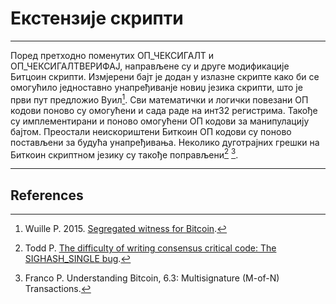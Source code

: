 # Екстензије скрипти 

---

Поред претходно поменутих ОП_ЧЕКСИГАЛТ и ОП_ЧЕКСИГАЛТВЕРИФАЈ, направљене су и друге модификације Битцоин скрипти. Измјерени бајт је додан у излазне скрипте како би се омогућило једноставно унапређиванје новиџ језика скрипти, што је први пут предложио Вуил[^1]. Сви математички и логички повезани ОП кодови поново су омогућени и сада раде на инт32 регистрима. Такође су имплементирани и поново омогућени ОП кодови за манипулацију бајтом. Преостали неискориштени Биткоин ОП кодови су поново постављени за будућа унапређивања. Неколико дуготрајних грешки на Биткоин скриптном језику су такође поправљени[^2] [^3].

---

## <i class="fa fa-book"></i> References

[^1]: Wuille P. 2015. [Segregated witness for Bitcoin](https://prezi.com/lyghixkrguao/segregated-witness-and-deploying-it-for-bitcoin/).
[^2]: Todd P. [The difficulty of writing consensus critical code: The SIGHASH_SINGLE bug](https://decred.org/research/todd2014.pdf).
[^3]: Franco P. Understanding Bitcoin, 6.3: Multisignature (M-of-N) Transactions.
